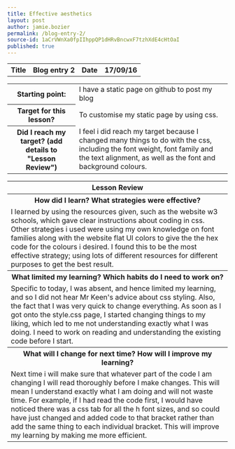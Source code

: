 ```yaml
---
title: Effective aesthetics
layout: post
author: jamie.bozier
permalink: /blog-entry-2/
source-id: 1aCrVWnXa0fpIIhppQP1dHRvBncwxF7tzhXdE4cHtOaI
published: true
---
```

<table>
  <tr>
    <th>Title</th>
    <th>Blog entry 2</th>
    <th>Date</th>
    <th>17/09/16</th>
  </tr>
</table>


<table>
  <tr>
    <th>Starting point:</th>
    <td>I have a static page on github to post my blog</td>
  </tr>
  <tr>
    <th>Target for this lesson?</th>
    <td>To customise my static page by using css.</td>
  </tr>
  <tr>
    <th>Did I reach my target? 
(add details to "Lesson Review")</th>
    <td> I feel i did reach my target because I changed many things to do with the css, including the font weight, font family and the text alignment, as well as the font and background colours.</td>
  </tr>
</table>


<table>
  <tr>
    <th>Lesson Review</th>
  </tr>
  <tr>
    <th>How did I learn? What strategies were effective? </th>
  </tr>
  <tr>
    <td>I learned by using the resources given, such as the website w3 schools, which gave clear instructions about coding in css. Other strategies i used were using my own knowledge on font families along with the website flat UI colors to give the the hex code for the colours i desired. I found this to be the most effective strategy; using lots of different resources for different purposes to get the best result.</td>
  </tr>
  <tr>
    <th>What limited my learning? Which habits do I need to work on? </th>
  </tr>
  <tr>
    <td>Specific to today, I was absent, and hence limited my learning, and so I did not hear Mr Keen's advice about css styling. Also, the fact that I was very quick to change everything. As soon as I got onto the style.css page,  I started changing things to my liking, which led to me not understanding exactly what I was doing. I need to work on reading and understanding the existing code before I start.</td>
  </tr>
  <tr>
    <th>What will I change for next time? How will I improve my learning?</th>
  </tr>
  <tr>
    <td>Next time i will make sure that whatever part of the code I am changing I will read thoroughly before I make changes. This will mean I understand exactly what I am doing and will not waste time. For example, if I had read the code first, I would have noticed there was a css tab for all the h font sizes, and so could have just changed and added code to that bracket rather than add the same thing to each individual bracket. This will improve my learning by making me more efficient.</td>
  </tr>
</table>


